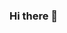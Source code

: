 ### Hi there 👋

<!--
**crysern/Crysern** is a ✨ _special_ ✨ repository because its `README.md` (this file) appears on your GitHub profile.

Here are some ideas to get you started:

# 👨‍💻 Projects I'm working on

## 📊 Data Analysis

-   📈 Stock Market Analysis for Tech Stocks: Analysis of technology stocks including change in price over time, daily returns, and stock behavior prediction.

## 🐍 Python

-   🖼️ ML with Logistic Regression: Using Logistic Regression to predict whether an internet user clicked an ad or not.
-   🗄️ML with K Nearest Neighbors: Using KNN to classify instances from a fake dataset into two target classes, while choosing the best value for K using the elbow method.

## 🤖 Machine Learning

-   🧠 Deep Learning: Digit Sequence Recognition using CNNs: Designing and implementing a Convolutional Neural Network that learns to recognize sequences of digits using synthetic data generated by concatenating images from MNIST.

## ⚙️ Other Projects that i have completed but working on uploading.

-   SQL Project - Upon completion with Code First Girls Course
-   Google Analytics Project

- 🌱 I’m currently learning R programming and More SQL and Data pipelines, API workflows, CI/CD, containerisation) – specifically ML Ops principles, techniques and tooling and containerism
- 🤔 I’m looking for help with everything all the time, i enjoy learning from others.
- 💬 Ask me about Anything.
- 📫 How to reach me: crysernsmith@gmail.com
- 😄 Pronouns: she/her
- ⚡ Fun fact: I am fom South Africa, somehow managed to get work experince in Hong Kong and i am now living in London
-->
